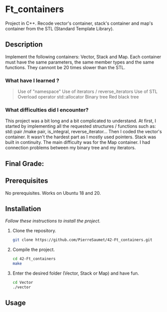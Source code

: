 # Ft_containers
Project in C++. Recode vector's container, stack's container and map's container from the STL (Standard Template Library).

## Description
Implement the following containers: Vector, Stack and Map.
Each container must have the same parameters, the same member types and the same functions. They cannont be 20 times slower than the STL.

### What have I learned ?
>Use of "namespace"
>Use of iterators / reverse_iterators
>Use of STL
>Overload operator
>std::allocator
>Binary tree
>Red black tree


### What difficulties did I encounter?
This project was a bit long and a bit complicated to understand. 
At first, I started by implementing all the requested structures / functions such
as: std::pair /make pair, is_integral, reverse_iterator...
Then I coded the vector's container. It wasn't the hardest part as I mostly used pointers. Stack was built in continuity.
The main difficulty was for the Map container. I had connection problems between my binary tree and my iterators.

## Final Grade:

## Prerequisites
No prerequisites. Works on Ubuntu 18 and 20.

## Installation
_Follow these instructions to install the project._

1. Clone the repository.
	```sh
	git clone https://github.com/PierreSaumet/42-Ft_containers.git
	```
2. Compile the project.
	```sh
	cd 42-Ft_containers
	make
	```
3. Enter the desired folder (Vector, Stack or Map) and have fun.
	```sh
	cd Vector
	./vector
	```

## Usage